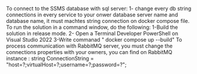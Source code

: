 To connect to the SSMS database with sql server:
 1- change every db string connections in every service to your onwer database server name and database name, 
      it must machtes string connection on docker compose file. 
To run the solution in a command window, do the following:
    1-Build the solution in release mode.
    2- Open a Terminal Developer PowerShell on  Visual Studio 2022 
    3-Write commanad " docker compose up --build"
To process communication with RabbitMQ server, you must change the connections properties with your owners, you can find on RabbitMQ instance :
string ConnectionString = "host=?;virtualHost=?;username=?;password=?";
   
